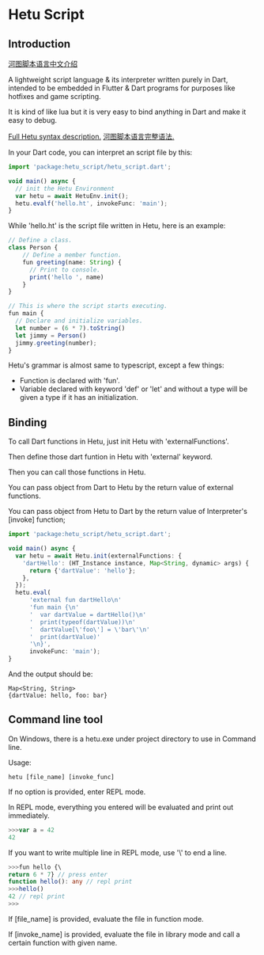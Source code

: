 # Hetu Script

## Introduction

[河图脚本语言中文介绍](README_ZH.md)

A lightweight script language & its interpreter written purely in Dart, intended to be embedded in Flutter & Dart programs for purposes like hotfixes and game scripting.

It is kind of like lua but it is very easy to bind anything in Dart and make it easy to debug.

[Full Hetu syntax description.](HETU_SYNTAX.md)
[河图脚本语言完整语法.](HETU_SYNTAX_ZH.md)

In your Dart code, you can interpret an script file by this:

```typescript
import 'package:hetu_script/hetu_script.dart';

void main() async {
  // init the Hetu Environment
  var hetu = await HetuEnv.init();
  hetu.evalf('hello.ht', invokeFunc: 'main');
}
```

While 'hello.ht' is the script file written in Hetu, here is an example:

```typescript
// Define a class.
class Person {
    // Define a member function.
    fun greeting(name: String) {
      // Print to console.
      print('hello ', name)
    }
}

// This is where the script starts executing.
fun main {
  // Declare and initialize variables.
  let number = (6 * 7).toString()
  let jimmy = Person()
  jimmy.greeting(number);
}
```

Hetu's grammar is almost same to typescript, except a few things:

- Function is declared with 'fun'.
- Variable declared with keyword 'def' or 'let' and without a type will be given a type if it has an initialization.

## Binding

To call Dart functions in Hetu, just init Hetu with 'externalFunctions'.

Then define those dart funtion in Hetu with 'external' keyword.

Then you can call those functions in Hetu.

You can pass object from Dart to Hetu by the return value of external functions.

You can pass object from Hetu to Dart by the return value of Interpreter's [invoke] function;

```typescript
import 'package:hetu_script/hetu_script.dart';

void main() async {
  var hetu = await Hetu.init(externalFunctions: {
    'dartHello': (HT_Instance instance, Map<String, dynamic> args) {
      return {'dartValue': 'hello'};
    },
  });
  hetu.eval(
      'external fun dartHello\n'
      'fun main {\n'
      '  var dartValue = dartHello()\n'
      '  print(typeof(dartValue))\n'
      '  dartValue[\'foo\'] = \'bar\'\n'
      '  print(dartValue)'
      '\n}',
      invokeFunc: 'main');
}
```

And the output should be:

```
Map<String, String>
{dartValue: hello, foo: bar}
```

## Command line tool

On Windows, there is a hetu.exe under project directory to use in Command line.

Usage:

```
hetu [file_name] [invoke_func]
```

If no option is provided, enter REPL mode.

In REPL mode, everything you entered will be evaluated and print out immediately.

```typescript
>>>var a = 42
42
```

If you want to write multiple line in REPL mode, use '\\' to end a line.

```typescript
>>>fun hello {\
return 6 * 7} // press enter
function hello(): any // repl print
>>>hello()
42 // repl print
>>>
```

If [file_name] is provided, evaluate the file in function mode.

If [invoke_name] is provided, evaluate the file in library mode and call a certain function with given name.
